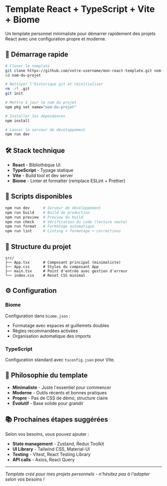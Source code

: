 # Template React + TypeScript + Vite + Biome

Un template personnel minimaliste pour démarrer rapidement des projets React avec une configuration propre et moderne.

## 🚀 Démarrage rapide

```bash
# Cloner le template
git clone https://github.com/votre-username/mon-react-template.git nom-du-projet
cd nom-du-projet

# Nettoyer l'historique git et réinitialiser
rm -rf .git
git init

# Mettre à jour le nom du projet
npm pkg set name="nom-du-projet"

# Installer les dépendances
npm install

# Lancer le serveur de développement
npm run dev
```

## 🛠️ Stack technique

- **React** - Bibliothèque UI
- **TypeScript** - Typage statique
- **Vite** - Build tool et dev server
- **Biome** - Linter et formatter (remplace ESLint + Prettier)

## 📝 Scripts disponibles

```bash
npm run dev      # Serveur de développement
npm run build    # Build de production
npm run preview  # Preview du build
npm run check    # Vérification du code (lecture seule)
npm run format   # Formatage automatique
npm run lint     # Linting + formatage + corrections
```

## 📁 Structure du projet

```
src/
├── App.tsx      # Composant principal (minimaliste)
├── App.css      # Styles du composant App
├── main.tsx     # Point d'entrée avec gestion d'erreur
└── index.css    # Reset CSS minimal
```

## ⚙️ Configuration

### Biome
Configuration dans `biome.json` :
- Formatage avec espaces et guillemets doubles
- Règles recommandées activées
- Organisation automatique des imports

### TypeScript
Configuration standard avec `tsconfig.json` pour Vite.

## 🎯 Philosophie du template

- **Minimaliste** - Juste l'essentiel pour commencer
- **Moderne** - Outils récents et bonnes pratiques
- **Propre** - Pas de CSS de démo, structure claire
- **Évolutif** - Base solide pour grandir

## 📚 Prochaines étapes suggérées

Selon vos besoins, vous pouvez ajouter :
- **State management** - Zustand, Redux Toolkit
- **UI Library** - Tailwind CSS, Material-UI
- **Testing** - Vitest, React Testing Library
- **API calls** - Axios, React Query

---

*Template créé pour mes projets personnels - n'hésitez pas à l'adapter selon vos besoins !*